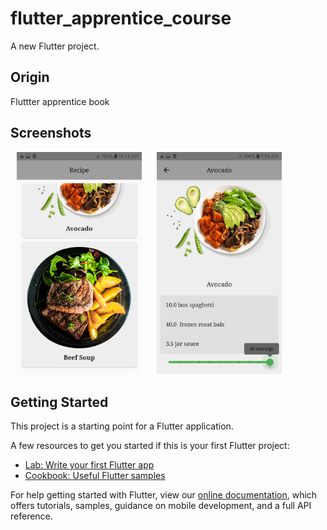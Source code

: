 # flutter_apprentice_course

A new Flutter project.

##  Origin

Fluttter apprentice book

##  Screenshots
<p>
    <img src="screenshots/a.png" width="200px" height="auto" hspace="10"/>
    <img src="screenshots/b.png" width="200px" height="auto" hspace="10"/>
</p>

## Getting Started

This project is a starting point for a Flutter application.

A few resources to get you started if this is your first Flutter project:

- [Lab: Write your first Flutter app](https://flutter.dev/docs/get-started/codelab)
- [Cookbook: Useful Flutter samples](https://flutter.dev/docs/cookbook)

For help getting started with Flutter, view our
[online documentation](https://flutter.dev/docs), which offers tutorials,
samples, guidance on mobile development, and a full API reference.
